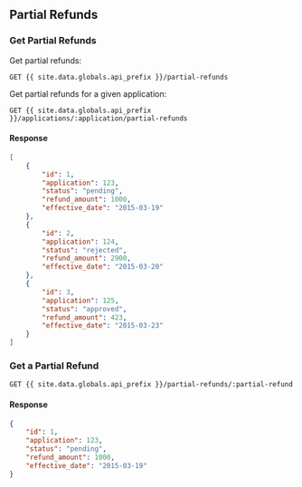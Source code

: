 ## Partial Refunds

### Get Partial Refunds

Get partial refunds:

```
GET {{ site.data.globals.api_prefix }}/partial-refunds
```

Get partial refunds for a given application:

```
GET {{ site.data.globals.api_prefix }}/applications/:application/partial-refunds
```

#### Response

```json
[
    {
        "id": 1,
        "application": 123,
        "status": "pending",
        "refund_amount": 1000,
        "effective_date": "2015-03-19"
    },
    {
        "id": 2,
        "application": 124,
        "status": "rejected",
        "refund_amount": 2900,
        "effective_date": "2015-03-20"
    },
    {
        "id": 3,
        "application": 125,
        "status": "approved",
        "refund_amount": 423,
        "effective_date": "2015-03-23"
    }
]
```

### Get a Partial Refund

```
GET {{ site.data.globals.api_prefix }}/partial-refunds/:partial-refund
```

#### Response

```json
{
    "id": 1,
    "application": 123,
    "status": "pending",
    "refund_amount": 1000,
    "effective_date": "2015-03-19"
}
```
